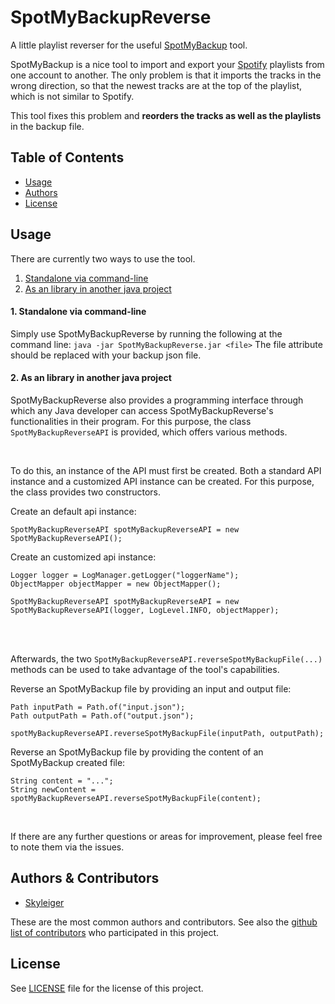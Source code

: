 # SpotMyBackupReverse

A little playlist reverser for the useful [SpotMyBackup](http://www.spotmybackup.com) tool.

SpotMyBackup is a nice tool to import and export your [Spotify](https://www.spotify.com) playlists from one account to
another.
The only problem is that it imports the tracks in the wrong direction, so
that the newest tracks are at the top of the playlist, which is not similar to Spotify.

This tool fixes this problem and **reorders the tracks as well as the playlists** in the backup file.

## Table of Contents

* [Usage](#usage)
* [Authors](#authors--contributors)
* [License](#license)

## Usage

There are currently two ways to use the tool.

1. [Standalone via command-line](#1-standalone-via-command-line)
2. [As an library in another java project](#2-as-an-library-in-another-java-project)

#### 1. Standalone via command-line

Simply use SpotMyBackupReverse by running the following at the command line:
`java -jar SpotMyBackupReverse.jar <file>`
The file attribute should be replaced with your backup json file.

#### 2. As an library in another java project

SpotMyBackupReverse also provides a programming interface through which any
Java developer can access SpotMyBackupReverse's functionalities in their program.
For this purpose, the class `SpotMyBackupReverseAPI` is provided,
which offers various methods.

<br>

To do this, an instance of the API must first be created.
Both a standard API instance and a customized API instance can be created.
For this purpose, the class provides two constructors.

Create an default api instance:

```
SpotMyBackupReverseAPI spotMyBackupReverseAPI = new SpotMyBackupReverseAPI();
```

Create an customized api instance:

```
Logger logger = LogManager.getLogger("loggerName");
ObjectMapper objectMapper = new ObjectMapper();

SpotMyBackupReverseAPI spotMyBackupReverseAPI = new SpotMyBackupReverseAPI(logger, LogLevel.INFO, objectMapper);
```

<br>
<br>

Afterwards, the two `SpotMyBackupReverseAPI.reverseSpotMyBackupFile(...)` methods can be used to take advantage of the
tool's capabilities.

Reverse an SpotMyBackup file by providing an input and output file:

```
Path inputPath = Path.of("input.json");
Path outputPath = Path.of("output.json");

spotMyBackupReverseAPI.reverseSpotMyBackupFile(inputPath, outputPath);
```

Reverse an SpotMyBackup file by providing the content of an SpotMyBackup created file:

```
String content = "...";
String newContent = spotMyBackupReverseAPI.reverseSpotMyBackupFile(content);
```

<br>

If there are any further questions or areas for improvement, please feel free to note them via the issues.

## Authors & Contributors

* [Skyleiger](https://github.com/Skyleiger)

These are the most common authors and contributors.
See also the [github list of contributors](https://github.com/Skyleiger/SpotMyBackupReverse/contributors) who
participated in
this project.

## License

See [LICENSE](https://github.com/Skyleiger/SpotMyBackupReverse/blob/master/LICENSE) file for the license of this
project.
